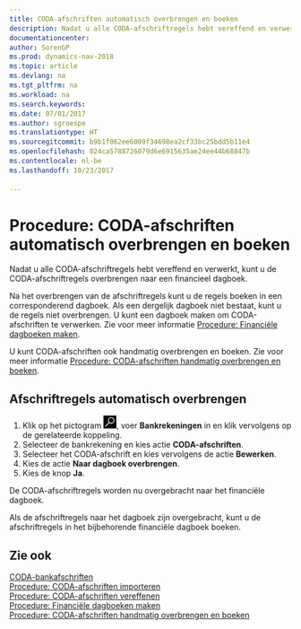 ```yaml
---
title: CODA-afschriften automatisch overbrengen en boeken
description: Nadat u alle CODA-afschriftregels hebt vereffend en verwerkt, kunt u de CODA-afschriftregels overbrengen naar een financieel dagboek.
documentationcenter: 
author: SorenGP
ms.prod: dynamics-nav-2018
ms.topic: article
ms.devlang: na
ms.tgt_pltfrm: na
ms.workload: na
ms.search.keywords: 
ms.date: 07/01/2017
ms.author: sgroespe
ms.translationtype: HT
ms.sourcegitcommit: b9b1f062ee6009f34698ea2cf33bc25bdd5b11e4
ms.openlocfilehash: 024ca5788726079d6e6915635ae24ee44b68847b
ms.contentlocale: nl-be
ms.lasthandoff: 10/23/2017

---
```

# <a name="how-to-automatically-transfer-and-post-coda-statements"></a>Procedure: CODA-afschriften automatisch overbrengen en boeken
Nadat u alle CODA-afschriftregels hebt vereffend en verwerkt, kunt u de CODA-afschriftregels overbrengen naar een financieel dagboek.  

Na het overbrengen van de afschriftregels kunt u de regels boeken in een corresponderend dagboek. Als een dergelijk dagboek niet bestaat, kunt u de regels niet overbrengen. U kunt een dagboek maken om CODA-afschriften te verwerken. Zie voor meer informatie [Procedure: Financiële dagboeken maken](how-to-create-financial-journals.md).  

U kunt CODA-afschriften ook handmatig overbrengen en boeken. Zie voor meer informatie [Procedure: CODA-afschriften handmatig overbrengen en boeken](how-to-manually-transfer-and-post-coda-statements.md).  

## <a name="to-automatically-transfer-statement-lines"></a>Afschriftregels automatisch overbrengen  

1.  Klik op het pictogram ![Zoeken naar pagina of rapport](../../media/ui-search/search_small.png "pictogram Zoeken naar pagina of rapport"), voer **Bankrekeningen** in en klik vervolgens op de gerelateerde koppeling.  
2.  Selecteer de bankrekening en kies actie **CODA-afschriften**.  
3.  Selecteer het CODA-afschrift en kies vervolgens de actie **Bewerken**.  
4.  Kies de actie **Naar dagboek overbrengen**.  
5.  Kies de knop **Ja**.  

De CODA-afschriftregels worden nu overgebracht naar het financiële dagboek.  

Als de afschriftregels naar het dagboek zijn overgebracht, kunt u de afschriftregels in het bijbehorende financiële dagboek boeken.  

## <a name="see-also"></a>Zie ook  
 [CODA-bankafschriften](coda-bank-statements.md)   
 [Procedure: CODA-afschriften importeren](how-to-import-coda-statements.md)   
 [Procedure: CODA-afschriften vereffenen](how-to-apply-coda-statements.md)   
 [Procedure: Financiële dagboeken maken](how-to-create-financial-journals.md)   
 [Procedure: CODA-afschriften handmatig overbrengen en boeken](how-to-manually-transfer-and-post-coda-statements.md)

